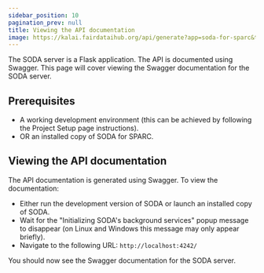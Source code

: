 ```yaml
---
sidebar_position: 10
pagination_prev: null
title: Viewing the API documentation
image: https://kalai.fairdataihub.org/api/generate?app=soda-for-sparc&title=Project%20Setup&description=For%20Developers&org=fairdataihub
---
```


The SODA server is a Flask application. The API is documented using Swagger. This page will cover viewing the Swagger documentation for the SODA server.

## Prerequisites

- A working development environment (this can be achieved by following the Project Setup page instructions).
- OR an installed copy of SODA for SPARC.

## Viewing the API documentation

The API documentation is generated using Swagger.
To view the documentation:

- Either run the development version of SODA or launch an installed copy of SODA.
- Wait for the "Initializing SODA's background services" popup message to disappear (on Linux and Windows this message may only appear briefly).
- Navigate to the following URL: `http://localhost:4242/`

You should now see the Swagger documentation for the SODA server.
